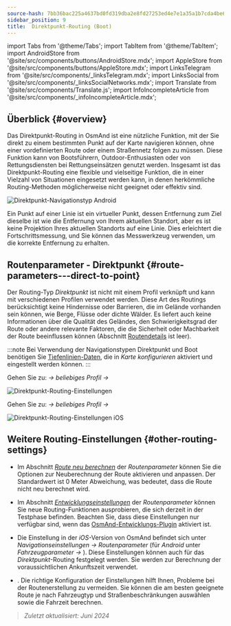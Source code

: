 ```yaml
---
source-hash: 7bb36bac225a4637bd0fd319dba2e8fd27253ed4e7e1a35a1b7cda4be6a24614
sidebar_position: 9
title:  Direktpunkt-Routing (Boot)
---
```

import Tabs from '@theme/Tabs';
import TabItem from '@theme/TabItem';
import AndroidStore from '@site/src/components/buttons/AndroidStore.mdx';
import AppleStore from '@site/src/components/buttons/AppleStore.mdx';
import LinksTelegram from '@site/src/components/_linksTelegram.mdx';
import LinksSocial from '@site/src/components/_linksSocialNetworks.mdx';
import Translate from '@site/src/components/Translate.js';
import InfoIncompleteArticle from '@site/src/components/_infoIncompleteArticle.mdx';



## Überblick {#overview}

Das Direktpunkt-Routing in OsmAnd ist eine nützliche Funktion, mit der Sie direkt zu einem bestimmten Punkt auf der Karte navigieren können, ohne einer vordefinierten Route oder einem Straßennetz folgen zu müssen. Diese Funktion kann von Bootsführern,
Outdoor-Enthusiasten oder von Rettungsdiensten bei Rettungseinsätzen genutzt werden. Insgesamt ist das Direktpunkt-Routing eine flexible und vielseitige Funktion, die in einer Vielzahl von Situationen eingesetzt werden kann, in denen herkömmliche Routing-Methoden möglicherweise nicht geeignet oder effektiv sind.

![Direktpunkt-Navigationstyp Android](@site/static/img/navigation/boat/direct_navigation_type_android.png)

Ein Punkt auf einer Linie ist ein virtueller Punkt, dessen Entfernung zum Ziel dieselbe ist wie die Entfernung von Ihrem aktuellen Standort, aber es ist keine Projektion Ihres aktuellen Standorts auf eine Linie. Dies erleichtert die Fortschrittsmessung, und Sie können das Messwerkzeug verwenden, um die korrekte Entfernung zu erhalten.


## Routenparameter - Direktpunkt {#route-parameters---direct-to-point}

Der Routing-Typ *Direktpunkt* ist nicht mit einem Profil verknüpft und kann mit verschiedenen Profilen verwendet werden.
Diese Art des Routings berücksichtigt keine Hindernisse oder Barrieren, die im Gelände vorhanden sein können, wie Berge, Flüsse oder dichte Wälder. Es liefert auch keine Informationen über die Qualität des Geländes, den Schwierigkeitsgrad der Route oder andere relevante Faktoren, die die Sicherheit oder Machbarkeit der Route beeinflussen können (Abschnitt [Routendetails](../setup/route-details.md) ist leer).

:::note
Bei Verwendung der Navigationstypen Direktpunkt und Boot benötigen Sie [Tiefenlinien-Daten](../../plugins/nautical-charts.md#nautical-map-style), die in *Karte konfigurieren* aktiviert und eingestellt werden können.
:::

<Tabs groupId="operating-systems">

<TabItem value="android" label="Android">

Gehen Sie zu: *<Translate android="true" ids="shared_string_menu,shared_string_settings"/> → beliebiges Profil → <Translate android="true" ids="routing_settings_2,nav_type_hint"/>*

![Direktpunkt-Routing-Einstellungen](@site/static/img/navigation/routing/direct_to_point_routing_3_andr.png)

</TabItem>

<TabItem value="ios" label="iOS">

Gehen Sie zu: *<Translate android="true" ids="shared_string_menu,shared_string_settings"/> → beliebiges Profil → <Translate android="true" ids="routing_settings_2,nav_type_hint"/>*

![Direktpunkt-Routing-Einstellungen iOS](@site/static/img/navigation/routing/direct_to_point_ios.png)

</TabItem>

</Tabs>


## Weitere Routing-Einstellungen {#other-routing-settings}

- Im Abschnitt [*Route neu berechnen*](../../navigation/guidance/navigation-settings.md#recalculate-route) der *Routenparameter* können Sie die Optionen zur Neuberechnung der Route aktivieren und anpassen. Der Standardwert ist 0 Meter Abweichung, was bedeutet, dass die Route nicht neu berechnet wird.

- Im Abschnitt [*Entwicklungseinstellungen*](../guidance/navigation-settings.md#development-settings) der *Routenparameter* können Sie neue Routing-Funktionen ausprobieren, die sich derzeit in der Testphase befinden. Beachten Sie, dass diese Einstellungen nur verfügbar sind, wenn das [OsmAnd-Entwicklungs-Plugin](../../plugins/development.md) aktiviert ist.

- Die Einstellung *[<Translate ios="true" ids="road_speeds"/>](../guidance/navigation-settings.md#road-speeds)* in der *iOS*-Version von OsmAnd befindet sich unter *Navigationseinstellungen → Routenparameter* (für *Android* unter *Fahrzeugparameter → [<Translate android="true" ids="default_speed_setting_title"/>](../guidance/navigation-settings.md#default-speed--road-speeds)*). Diese Einstellungen können auch für das *Direktpunkt*-Routing festgelegt werden. Sie werden zur Berechnung der voraussichtlichen Ankunftszeit verwendet.

- *[<Translate ios="true" ids="vehicle_parameters"/>](../guidance/navigation-settings.md#vehicle-parameters)*. Die richtige Konfiguration der Einstellungen hilft Ihnen, Probleme bei der Routenerstellung zu vermeiden. Sie können die am besten geeignete Route je nach Fahrzeugtyp und Straßenbeschränkungen auswählen sowie die Fahrzeit berechnen.

> *Zuletzt aktualisiert: Juni 2024*
